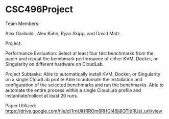# CSC496Project

Team Members:

Alex Garibaldi, Alex Kuhn, Ryan Skipp, and David Matz

Project:

Performance Evaluation:
Select at least four test benchmarks from the paper and repeat the benchmark performance of either KVM, Docker, or Singularity on different hardware on CloudLab.

Project Subtasks:
Able to automatically install KVM, Docker, or Singularity on a single CloudLab profile
Able to automate the installation and configuration of the selected benchmarks and run the benchmarks.
Able to automate the entire process within a single CloudLab profile and instantiate/collect at least 20 runs. 


Paper Utilized: https://drive.google.com/file/d/1rnUlHRROm8RHGl46jj8QTjbRUsI_urli/view
